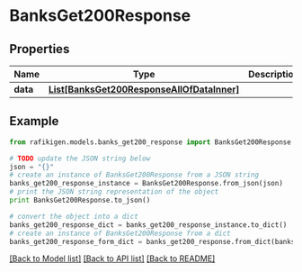 # BanksGet200Response


## Properties
Name | Type | Description | Notes
------------ | ------------- | ------------- | -------------
**data** | [**List[BanksGet200ResponseAllOfDataInner]**](BanksGet200ResponseAllOfDataInner.md) |  | [optional] 

## Example

```python
from rafikigen.models.banks_get200_response import BanksGet200Response

# TODO update the JSON string below
json = "{}"
# create an instance of BanksGet200Response from a JSON string
banks_get200_response_instance = BanksGet200Response.from_json(json)
# print the JSON string representation of the object
print BanksGet200Response.to_json()

# convert the object into a dict
banks_get200_response_dict = banks_get200_response_instance.to_dict()
# create an instance of BanksGet200Response from a dict
banks_get200_response_form_dict = banks_get200_response.from_dict(banks_get200_response_dict)
```
[[Back to Model list]](../README.md#documentation-for-models) [[Back to API list]](../README.md#documentation-for-api-endpoints) [[Back to README]](../README.md)


